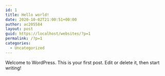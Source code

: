 ```yaml
---
id: 1
title: Hello world!
date: 2020-10-02T21:00:51+00:00
author: ac205584
layout: post
guid: https://localhost/websites/?p=1
permalink: /?p=1
categories:
  - Uncategorized
---
```

 

Welcome to WordPress. This is your first post. Edit or delete it, then start writing!